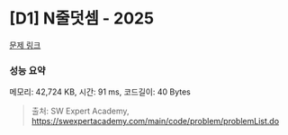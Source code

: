 # [D1] N줄덧셈 - 2025 

[문제 링크](https://swexpertacademy.com/main/code/problem/problemDetail.do?contestProbId=AV5QFZtaAscDFAUq) 

### 성능 요약

메모리: 42,724 KB, 시간: 91 ms, 코드길이: 40 Bytes



> 출처: SW Expert Academy, https://swexpertacademy.com/main/code/problem/problemList.do